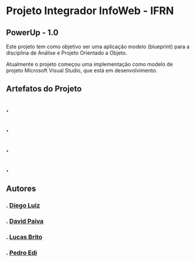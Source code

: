 # Projeto Integrador InfoWeb - IFRN

## PowerUp - 1.0
Este projeto tem como objetivo ser uma aplicação modelo (blueprint) para a disciplina de Análise e Projeto Orientado a Objeto.

Atualmente o projeto começou uma implementação como modelo de projeto Microsoft Visual Studio, que está em desenvolvimento.

## Artefatos do Projeto

## .

## .

## .

## .

## Autores

### . [Diego Luiz](https://github.com/dilepego)

### . [David Paiva](https://github.com/davidmtg)

### . [Lucas Brito](https://github.com/lucasbrito0611)

### . [Pedro Edi](https://github.com/Pedro-Edi)
